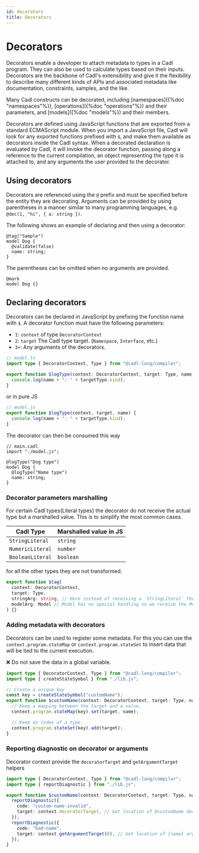 ```yaml
---
id: decorators
title: Decorators
---
```


# Decorators

Decorators enable a developer to attach metadata to types in a Cadl program. They can also be used to calculate types based on their inputs. Decorators are the backbone of Cadl's extensibility and give it the flexibility to describe many different kinds of APIs and associated metadata like documentation, constraints, samples, and the like.

Many Cadl constructs can be decorated, including [namespaces]({%doc "namespaces"%}), [operations]({%doc "operations"%}) and their parameters, and [models]({%doc "models"%}) and their members.

Decorators are defined using JavaScript functions that are exported from a standard ECMAScript module. When you import a JavaScript file, Cadl will look for any exported functions prefixed with `$`, and make them available as decorators inside the Cadl syntax. When a decorated declaration is evaluated by Cadl, it will invoke the decorator function, passing along a reference to the current compilation, an object representing the type it is attached to, and any arguments the user provided to the decorator.

## Using decorators

Decorators are referenced using the `@` prefix and must be specified before the entity they are decorating. Arguments can be provided by using parentheses in a manner similar to many programming languages, e.g. `@dec(1, "hi", { a: string })`.

The following shows an example of declaring and then using a decorator:

```cadl
@tag("Sample")
model Dog {
  @validate(false)
  name: string;
}
```

The parentheses can be omitted when no arguments are provided.

```cadl
@mark
model Dog {}
```

## Declaring decorators

Decorators can be declared in JavaScript by prefixing the function name with `$`. A decorator function must have the following parameters:

- `1`: `context` of type `DecoratorContext`
- `2`: `target` The Cadl type target. (`Namespace`, `Interface`, etc.)
- `3+`: Any arguments of the decorators.

```ts
// model.ts
import type { DecoratorContext, Type } from "@cadl-lang/compiler";

export function $logType(context: DecoratorContext, target: Type, name: string) {
  console.log(name + ": " + targetType.kind);
}
```

or in pure JS

```ts
// model.js
export function $logType(context, target, name) {
  console.log(name + ": " + targetType.kind);
}
```

The decorator can then be consumed this way

```cadl
// main.cadl
import "./model.js";

@logType("Dog type")
model Dog {
  @logType("Name type")
  name: string;
}
```

### Decorator parameters marshalling

For certain Cadl types(Literal types) the decorator do not receive the actual type but a marshalled value. This is to simplify the most common cases.

| Cadl Type        | Marshalled value in JS |
| ---------------- | ---------------------- |
| `StringLiteral`  | `string`               |
| `NumericLiteral` | `number`               |
| `BooleanLiteral` | `boolean`              |

for all the other types they are not transformed.

```ts
export function $tag(
  context: DecoratorContext,
  target: Type,
  stringArg: string, // Here instead of receiving a `StringLiteral` the string value is being sent.
  modelArg: Model // Model has no special handling so we receive the Model type
) {}
```

### Adding metadata with decorators

Decorators can be used to register some metadata. For this you can use the `context.program.stateMap` or `context.program.stateSet` to insert data that will be tied to the current execution.

❌ Do not save the data in a global variable.

```ts
import type { DecoratorContext, Type } from "@cadl-lang/compiler";
import type { createStateSymbol } from "./lib.js";

// Create a unique key
const key = createStateSymbol("customName");
export function $customName(context: DecoratorContext, target: Type, name: string) {
  // Keep a mapping between the target and a value.
  context.program.stateMap(key).set(target, name);

  // Keep an index of a type.
  context.program.stateSet(key).add(target);
}
```

### Reporting diagnostic on decorator or arguments

Decorator context provide the `decoratorTarget` and `getArgumentTarget` helpers

```ts
import type { DecoratorContext, Type } from "@cadl-lang/compiler";
import type { reportDiagnostic } from "./lib.js";

export function $customName(context: DecoratorContext, target: Type, name: string) {
  reportDiagnostic({
    code: "custom-name-invalid",
    target: context.decoratorTarget, // Get location of @customName decorator in cadl document.
  });
  reportDiagnostic({
    code: "bad-name",
    target: context.getArgumentTarget(0), // Get location of {name} argument in cadl document.
  });
}
```
